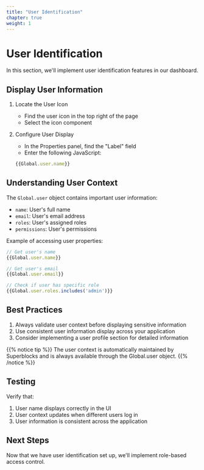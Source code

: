 ```yaml
---
title: "User Identification"
chapter: true
weight: 1
---
```


# User Identification

In this section, we'll implement user identification features in our dashboard.

## Display User Information

1. Locate the User Icon
   - Find the user icon in the top right of the page
   - Select the icon component

2. Configure User Display
   - In the Properties panel, find the "Label" field
   - Enter the following JavaScript:
   ```javascript
   {{Global.user.name}}
   ```

## Understanding User Context

The `Global.user` object contains important user information:
- `name`: User's full name
- `email`: User's email address
- `roles`: User's assigned roles
- `permissions`: User's permissions

Example of accessing user properties:
```javascript
// Get user's name
{{Global.user.name}}

// Get user's email
{{Global.user.email}}

// Check if user has specific role
{{Global.user.roles.includes('admin')}}
```

## Best Practices

1. Always validate user context before displaying sensitive information
2. Use consistent user information display across your application
3. Consider implementing a user profile section for detailed information

{{% notice tip %}}
The user context is automatically maintained by Superblocks and is always available through the Global.user object.
{{% /notice %}}

## Testing

Verify that:
1. User name displays correctly in the UI
2. User context updates when different users log in
3. User information is consistent across the application

## Next Steps
Now that we have user identification set up, we'll implement role-based access control.
